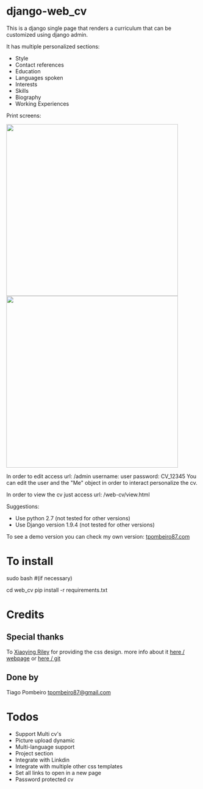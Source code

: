 # django-web_cv

This is a django single page that renders a curriculum that can be customized using django admin.

It has multiple personalized sections:
* Style
* Contact references
* Education 
* Languages spoken
* Interests
* Skills
* Biography
* Working Experiences

Print screens:

<img src="https://github.com/tpombeiro87/django-web_cv/blob/master/example_1.png?raw=true" width="450">
<img src="https://github.com/tpombeiro87/django-web_cv/blob/master/example_2.png?raw=true" width="450">




In order to edit access url: /admin
    username: user
    password: CV_12345
You can edit the user and the "Me" object in order to interact personalize the cv.


In order to view the cv just access url: /web-cv/view.html

Suggestions:
* Use python 2.7 (not tested for other versions)
* Use Django version 1.9.4 (not tested for other versions)

To see a demo version you can check my own version: [tpombeiro87.com](http://tpombeiro87.pythonanywhere.com/web-cv/tp.html)

# To install

sudo bash #(if necessary)

cd web_cv
pip install -r requirements.txt 


# Credits

## Special thanks
To [Xiaoying Riley](http://themes.3rdwavemedia.com/) for providing the css design. more info about it [here / webpage](http://themes.3rdwavemedia.com/website-templates/orbit-free-resume-cv-template-for-developers/) or [here / git](https://github.com/xriley/Orbit-Theme) 

## Done by
Tiago Pombeiro tpombeiro87@gmail.com


# Todos

* Support Multi cv's
* Picture upload dynamic
* Multi-language support
* Project section
* Integrate with Linkdin
* Integrate with multiple other css templates
* Set all links to open in a new page
* Password protected cv

